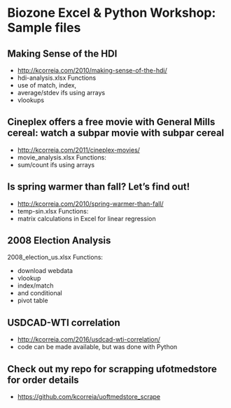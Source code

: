 # Biozone Excel & Python Workshop: Sample files


## Making Sense of the HDI
* http://kcorreia.com/2010/making-sense-of-the-hdi/
* hdi-analysis.xlsx
Functions
* use of match, index,
* average/stdev ifs using arrays
* vlookups


## Cineplex offers a free movie with General Mills cereal: watch a subpar movie with subpar cereal
* http://kcorreia.com/2011/cineplex-movies/
* movie_analysis.xlsx
Functions:
* sum/count ifs using arrays


## Is spring warmer than fall? Let’s find out!
* http://kcorreia.com/2010/spring-warmer-than-fall/
* temp-sin.xlsx
Functions:
* matrix calculations in Excel for linear regression


## 2008 Election Analysis
2008_election_us.xlsx
Functions:
* download webdata
* vlookup
* index/match
* and conditional
* pivot table


## USDCAD-WTI correlation
* http://kcorreia.com/2016/usdcad-wti-correlation/
* code can be made available, but was done with Python

## Check out my repo for scrapping ufotmedstore for order details
* https://github.com/kcorreia/uoftmedstore_scrape
